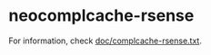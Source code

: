 # neocomplcache-rsense

For information, check [doc/complcache-rsense.txt](doc/complcache-rsense.txt).
